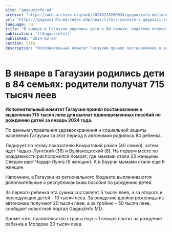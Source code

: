 ```yaml
---
site: "gagauzinfo.md"
archive: "https://web.archive.org/web/20240228200034/gagauzinfo.md/index.php/news/life/v-yanvare-v-gagauzii-rodilis-deti-v-84-semyah-roditeli-poluchat-715-tisyach-leev"
url: "https://gagauzinfo.md/index.php/news/life/v-yanvare-v-gagauzii-rodilis-deti-v-84-semyah-roditeli-poluchat-715-tisyach-leev"
language: ru
title: "В январе в Гагаузии родились дети в 84 семьях: родители получат 715 тысяч леев"
publication: '[[Gagauzinfo]]'
published: '2024-02-20'
section: life
description: "Исполнительный комитет Гагаузии принял постановление о выделении 715 тысяч леев для выплат единовременных пособий по рождению детей за январь 2024 года."
---
```


# В январе в Гагаузии родились дети в 84 семьях: родители получат 715 тысяч леев

**Исполнительный комитет Гагаузии принял постановление о выделении 715 тысяч леев для выплат единовременных пособий по рождению детей за январь 2024 года.**

По данным управления здравоохранения и социальной защиты населения Гагаузии за этот период в автономии родилось 84 ребенка.

Лидирует по этому показателю Комратский район (40 семей), затем идет Чадыр-Лунгский (36) и Вулканештский (8). На первом месте по рождаемости расположился Комрат, где мамами стали 23 женщины. Следом идет Чадыр-Лунга (9 женщин). А в Баурчи мамами стали еще 6 женщин.

Напомним, в Гагаузии из регионального бюджета выплачиваются дополнительные к республиканским пособия по рождению детей.

За первого ребенка эта сумма составляет 5 тысяч леев, а за второго и последующих детей - 10 тысяч леев. За рождение двойни роженицы из автономии получают 20 тысяч леев, а за тройню – 50 тысяч леев, сообщает новостной портал Gagauzinfo.MD.

Кроме того, правительство страны еще с 1 января платит за рождение ребенка в Молдове 20 тысяч леев.